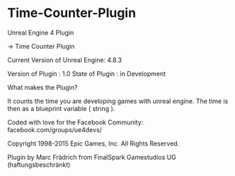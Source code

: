 # Time-Counter-Plugin

Unreal Engine 4 Plugin






-> Time Counter Plugin


Current Version of Unreal Engine: 4.8.3

Version of Plugin : 1.0
State of Plugin : in Development


What makes the Plugin?

It counts the time you are developing games with unreal engine. The time is then as a blueprint variable ( string ).

Coded with love for the Facebook Community:
facebook.com/groups/ue4devs/ 


Copyright 1998-2015 Epic Games, Inc. All Rights Reserved.

Plugin by Marc Frädrich from FinalSpark Gamestudios UG (haftungsbeschränkt)